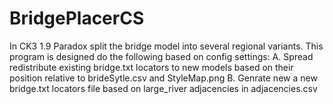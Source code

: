 # BridgePlacerCS
In CK3 1.9 Paradox split the bridge model into several regional variants.
This program is designed do the following based on config settings:
A. Spread redistribute existing bridge.txt locators to new models based on their position relative to brideSytle.csv and StyleMap.png
B. Genrate new a new bridge.txt locators file based on large_river adjacencies in adjacencies.csv
